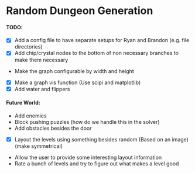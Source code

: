 # Random Dungeon Generation

#### TODO:
 * [x] Add a config file to have separate setups for Ryan and Brandon (e.g. file directories)
 * [x] Add chip/crystal nodes to the bottom of non necessary branches to make them necessary
 * Make the graph configurable by width and height
 * [x] Make a graph vis function (Use scipi and matplotlib)
 * [x] Add water and flippers

#### Future World:
  * Add enemies
  * Block pushing puzzles (how do we handle this in the solver)
  * Add obstacles besides the door
  * [x] Layout the levels using something besides random (Based on an image) (make symmetrical)
  * Allow the user to provide some interesting layout information
  * Rate a bunch of levels and try to figure out what makes a level good
